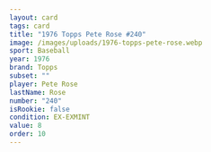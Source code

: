 ```yaml
---
layout: card
tags: card
title: "1976 Topps Pete Rose #240"
image: /images/uploads/1976-topps-pete-rose.webp
sport: Baseball
year: 1976
brand: Topps
subset: ""
player: Pete Rose
lastName: Rose
number: "240"
isRookie: false
condition: EX-EXMINT
value: 8
order: 10
---
```


